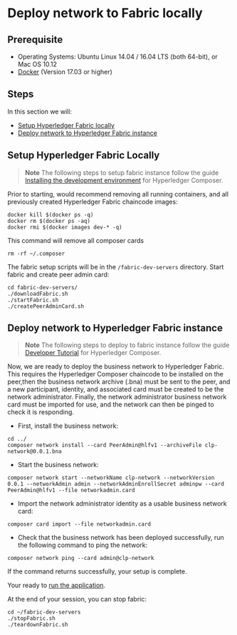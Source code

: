 # Deploy network to Fabric locally

## Prerequisite
- Operating Systems: Ubuntu Linux 14.04 / 16.04 LTS (both 64-bit), or Mac OS 10.12
- [Docker](https://www.docker.com/) (Version 17.03 or higher)

## Steps
In this section we will:
* [Setup Hyperledger Fabric locally](#setup-hyperledger-fabric-locally)
* [Deploy network to Hyperledger Fabric instance](#deploy-network-to-hyperledger-fabric-instance)

## Setup Hyperledger Fabric Locally




>**Note** The following steps to setup fabric instance follow the guide [Installing the development environment](https://hyperledger.github.io/composer/latest/tutorials/developer-tutorial) for Hyperledger Composer.


Prior to starting, would recommend removing all running containers, and all previously created Hyperledger Fabric chaincode images:

```none
docker kill $(docker ps -q)
docker rm $(docker ps -aq)
docker rmi $(docker images dev-* -q)
```

This command will remove all composer cards
```
rm -rf ~/.composer
```

The fabric setup scripts will be in the `/fabric-dev-servers` directory. Start fabric and create peer admin card:

```
cd fabric-dev-servers/
./downloadFabric.sh
./startFabric.sh
./createPeerAdminCard.sh
```

## Deploy network to Hyperledger Fabric instance

>**Note** The following steps to deploy to fabric instance follow the guide [Developer Tutorial](https://hyperledger.github.io/composer/latest/tutorials/developer-tutorial) for Hyperledger Composer.


Now, we are ready to deploy the business network to Hyperledger Fabric. This requires the Hyperledger Composer chaincode to be installed on the peer,then the business network archive (.bna) must be sent to the peer, and a new participant, identity, and associated card must be created to be the network administrator. Finally, the network administrator business network card must be imported for use, and the network can then be pinged to check it is responding.

* First, install the business network:

```
cd ../
composer network install --card PeerAdmin@hlfv1 --archiveFile clp-network@0.0.1.bna
```

* Start the business network:

```
composer network start --networkName clp-network --networkVersion 0.0.1 --networkAdmin admin --networkAdminEnrollSecret adminpw --card PeerAdmin@hlfv1 --file networkadmin.card
```

* Import the network administrator identity as a usable business network card:
```
composer card import --file networkadmin.card
```

* Check that the business network has been deployed successfully, run the following command to ping the network:
```
composer network ping --card admin@clp-network
```


If the command returns successfully, your setup is complete.

Your ready to [run the application](../README.md#4-run-application).


At the end of your session, you can stop fabric:

```
cd ~/fabric-dev-servers
./stopFabric.sh
./teardownFabric.sh
```
